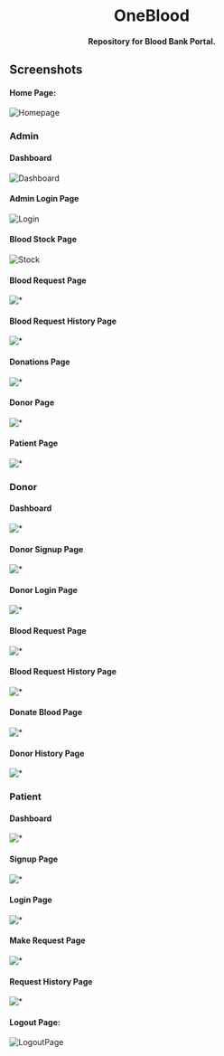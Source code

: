 <h1 align="center">OneBlood</h1>

<h4 align="center">Repository for Blood Bank Portal.</h4>

## Screenshots

#### Home Page:

![Homepage](./screenshots/Home.png)

<!--  -->

### Admin

#### Dashboard

![Dashboard](./screenshots/Admin/Admin-Dashboard.png)

#### Admin Login Page

![Login](./screenshots/Admin/Admin-Login.png)

#### Blood Stock Page

![Stock](./screenshots/Admin/Admin-Blood-Stock.png)

#### Blood Request Page

![*](./screenshots/Admin/Admin-Blood-Requests.png)

#### Blood Request History Page

![*](./screenshots/Admin/Admin-Blood-Request-History.png)

#### Donations Page

![*](./screenshots/Admin/Admin-Donations.png)

#### Donor Page

![*](./screenshots/Admin/Admin-Donor-Tab.png)

#### Patient Page

![*](./screenshots/Admin/Admin-Patient-Tab.png)

<!--  -->

### Donor

#### Dashboard

![*](./screenshots/Donor/Donor-Dashboard.png)

#### Donor Signup Page

![*](./screenshots/Donor/Donor-Signup.png)

#### Donor Login Page

![*](./screenshots/Donor/Donor-Login.png)

#### Blood Request Page

![*](./screenshots/Donor/Donor-Blood-Request.png)

#### Blood Request History Page

![*](./screenshots/Donor/Donor-Blood-Request-History.png)

#### Donate Blood Page

![*](./screenshots/Donor/Donor-Donate-Blood.png)

#### Donor History Page

![*](./screenshots/Donor/Donor-Donation-History.png)

<!--  -->

### Patient

#### Dashboard

![*](./screenshots/Patient/Patient-Dashboard.png)

#### Signup Page

![*](./screenshots/Patient/Patient-Signup.png)

#### Login Page

![*](./screenshots/Patient/Patient-Login.png)

#### Make Request Page

![*](./screenshots/Patient/Patient-Make-Request.png)

#### Request History Page

![*](./screenshots/Patient/Patient-Request-History.png)

<!--  -->

#### Logout Page:

![LogoutPage](./screenshots/Logout.png)
